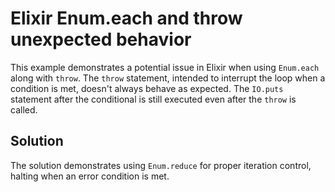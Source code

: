 # Elixir Enum.each and throw unexpected behavior

This example demonstrates a potential issue in Elixir when using `Enum.each` along with `throw`. The `throw` statement, intended to interrupt the loop when a condition is met, doesn't always behave as expected.  The `IO.puts` statement after the conditional is still executed even after the `throw` is called.

## Solution

The solution demonstrates using `Enum.reduce` for proper iteration control, halting when an error condition is met.